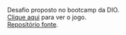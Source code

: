 Desafio proposto no bootcamp da DIO.</br>
[Clique aqui](https://marianabrgn.github.io/html-css-javascript/snakeGame/) para ver o jogo.</br>
[Repositório fonte](https://github.com/SpruceGabriela/snake-the-game).

